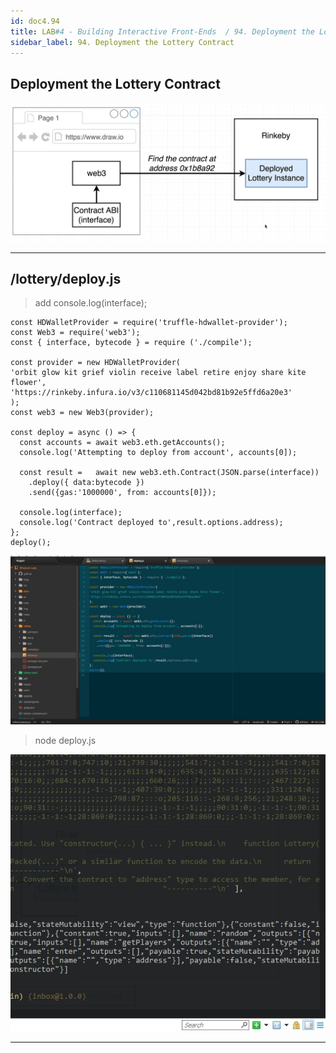 ```yaml
---
id: doc4.94
title: LAB#4 - Building Interactive Front-Ends  / 94. Deployment the Lottery Contract
sidebar_label: 94. Deployment the Lottery Contract
---
```


## Deployment the Lottery Contract




![alt text](.\assets\Imagem93_1.jpg)

---

## /lottery/deploy.js

> add console.log(interface);


~~~
const HDWalletProvider = require('truffle-hdwallet-provider');
const Web3 = require('web3');
const { interface, bytecode } = require ('./compile');

const provider = new HDWalletProvider(
'orbit glow kit grief violin receive label retire enjoy share kite flower',
'https://rinkeby.infura.io/v3/c110681145d042bd81b92e5ffd6a20e3'
);
const web3 = new Web3(provider);

const deploy = async () => {
  const accounts = await web3.eth.getAccounts();
  console.log('Attempting to deploy from account', accounts[0]);

  const result =   await new web3.eth.Contract(JSON.parse(interface))
    .deploy({ data:bytecode })
    .send({gas:'1000000', from: accounts[0]});

  console.log(interface);
  console.log('Contract deployed to',result.options.address);
};
deploy();

~~~


![alt text](.\assets\Imagem93_2.jpg)


> node deploy.js



![alt text](.\assets\Imagem93_3.jpg)



---
